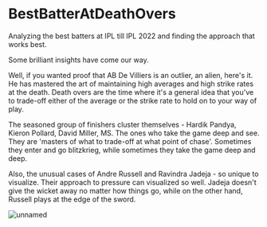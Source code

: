 # BestBatterAtDeathOvers
Analyzing the best batters at IPL till IPL 2022 and finding the approach that works best.

Some brilliant insights have come our way.

Well, if you wanted proof that AB De Villiers is an outlier, an alien, here's it. He has mastered the art of maintaining high averages and high strike rates at the death. Death overs are the time where it's a general idea that you've to trade-off either of the average or the strike rate to hold on to your way of play.

The seasoned group of finishers cluster themselves - Hardik Pandya, Kieron Pollard, David Miller, MS. The ones who take the game deep and see. They are 'masters of what to trade-off at what point of chase'. Sometimes they enter and go blitzkrieg, while sometimes they take the game deep and deep.

Also, the unusual cases of Andre Russell and Ravindra Jadeja - so unique to visualize. Their approach to pressure can visualized so well. Jadeja doesn't give the wicket away no matter how things go, while on the other hand, Russell plays at the edge of the sword.  

![unnamed](https://user-images.githubusercontent.com/41817077/219435295-505dd00b-f9c1-47d8-9507-65a570554301.png)
